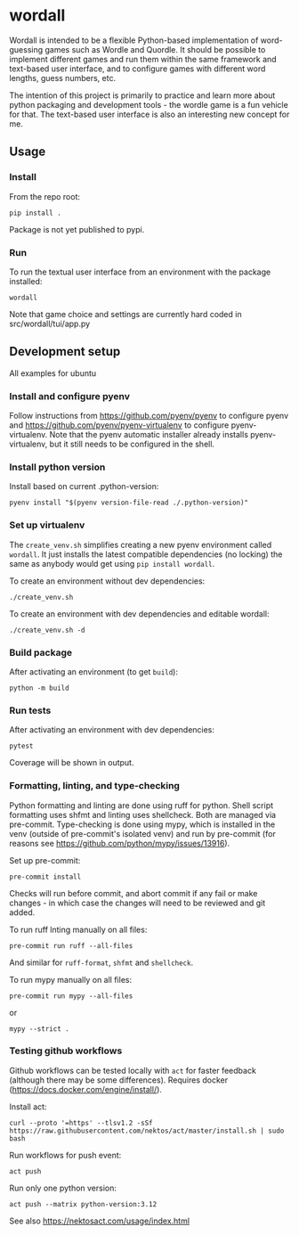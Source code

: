 # wordall

Wordall is intended to be a flexible Python-based implementation of word-guessing games
such as Wordle and Quordle. It should be possible to implement different games and run
them within the same framework and text-based user interface, and to configure games
with different word lengths, guess numbers, etc.

The intention of this project is primarily to practice and learn more about python
packaging and development tools - the wordle game is a fun vehicle for that. The
text-based user interface is also an interesting new concept for me.
## Usage

### Install
From the repo root:
```
pip install .
```
Package is not yet published to pypi.

### Run
To run the textual user interface from an environment with the package installed:
```
wordall
```
Note that game choice and settings are currently hard coded in src/wordall/tui/app.py

## Development setup
All examples for ubuntu

### Install and configure pyenv
Follow instructions from https://github.com/pyenv/pyenv to configure pyenv and
https://github.com/pyenv/pyenv-virtualenv to configure pyenv-virtualenv. Note that the
pyenv automatic installer already installs pyenv-virtualenv, but it still needs to be
configured in the shell.

### Install python version
Install based on current .python-version:
```
pyenv install "$(pyenv version-file-read ./.python-version)"
```

### Set up virtualenv
The `create_venv.sh` simplifies creating a new pyenv environment called `wordall`. It
just installs the latest compatible dependencies (no locking) the same as anybody would
get using `pip install wordall`.

To create an environment without dev dependencies:
```
./create_venv.sh
```
To create an environment with dev dependencies and editable wordall:
```
./create_venv.sh -d
```

### Build package
After activating an environment (to get `build`):
```
python -m build
```

### Run tests
After activating an environment with dev dependencies:
```
pytest
```
Coverage will be shown in output.

### Formatting, linting, and type-checking
Python formatting and linting are done using ruff for python. Shell script formatting
uses shfmt and linting uses shellcheck. Both are managed via pre-commit. Type-checking
is done using mypy, which is installed in the venv (outside of pre-commit's isolated
venv) and run by pre-commit (for reasons see
https://github.com/python/mypy/issues/13916).

Set up pre-commit:
```
pre-commit install
```

Checks will run before commit, and abort commit if any fail or make changes - in which
case the changes will need to be reviewed and git added.

To run ruff lnting manually on all files:
```
pre-commit run ruff --all-files
```
And similar for `ruff-format`, `shfmt` and `shellcheck`.

To run mypy manually on all files:
```
pre-commit run mypy --all-files
```
or
```
mypy --strict .
```

### Testing github workflows
Github workflows can be tested locally with `act` for faster feedback (although there
may be some differences). Requires docker (https://docs.docker.com/engine/install/).

Install act:
```
curl --proto '=https' --tlsv1.2 -sSf https://raw.githubusercontent.com/nektos/act/master/install.sh | sudo bash
```

Run workflows for push event:
```
act push
```
Run only one python version:
```
act push --matrix python-version:3.12
```

See also https://nektosact.com/usage/index.html
